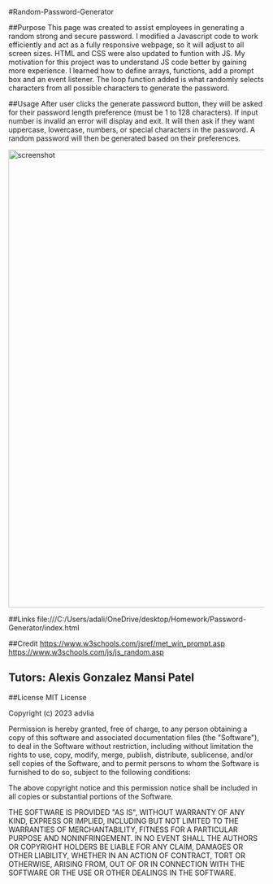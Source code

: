 #Random-Password-Generator


##Purpose
This page was created to assist employees in generating a random strong and secure password.
I modified a Javascript code to work efficiently and act as a fully responsive webpage, so it will adjust to all screen sizes. HTML and CSS were also updated to funtion with JS. My motivation for this project was to understand JS code better by gaining more experience. I learned how to define arrays, functions, add a prompt box and an event listener. The loop function added is what randomly selects characters from all possible characters to generate the password.

##Usage
After user clicks the generate password button, they will be asked for their password length preference
(must be 1 to 128 characters). If input number is invalid an error will display and exit.
It will then ask if they want uppercase, lowercase, numbers, or special characters in the password. A random password will then be generated based on their preferences.


<img width="901" alt="screenshot" src="https://github.com/advlia/Random-Password-Generator/assets/147446558/201cdd6c-dfe3-403f-9d39-798ae99a9377">


##Links
file:///C:/Users/adali/OneDrive/desktop/Homework/Password-Generator/index.html



##Credit
https://www.w3schools.com/jsref/met_win_prompt.asp
https://www.w3schools.com/js/js_random.asp

Tutors:
Alexis Gonzalez
Mansi Patel
-

##License
MIT License

Copyright (c) 2023 advlia

Permission is hereby granted, free of charge, to any person obtaining a copy of this software and associated documentation files (the "Software"), to deal in the Software without restriction, including without limitation the rights to use, copy, modify, merge, publish, distribute, sublicense, and/or sell copies of the Software, and to permit persons to whom the Software is furnished to do so, subject to the following conditions:

The above copyright notice and this permission notice shall be included in all copies or substantial portions of the Software.

THE SOFTWARE IS PROVIDED "AS IS", WITHOUT WARRANTY OF ANY KIND, EXPRESS OR IMPLIED, INCLUDING BUT NOT LIMITED TO THE WARRANTIES OF MERCHANTABILITY, FITNESS FOR A PARTICULAR PURPOSE AND NONINFRINGEMENT. IN NO EVENT SHALL THE AUTHORS OR COPYRIGHT HOLDERS BE LIABLE FOR ANY CLAIM, DAMAGES OR OTHER LIABILITY, WHETHER IN AN ACTION OF CONTRACT, TORT OR OTHERWISE, ARISING FROM, OUT OF OR IN CONNECTION WITH THE SOFTWARE OR THE USE OR OTHER DEALINGS IN THE SOFTWARE.

